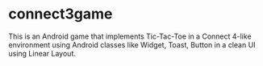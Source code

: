 # connect3game
This is an Android game that implements Tic-Tac-Toe in a Connect 4-like environment using Android classes like Widget, Toast, Button in a clean UI using Linear Layout.
